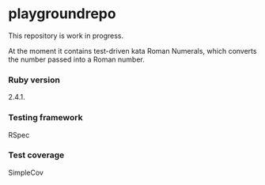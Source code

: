 # playgroundrepo

This repository is work in progress.

At the moment it contains test-driven kata Roman Numerals, which converts the number passed into a Roman number.



### Ruby version
2.4.1.

### Testing framework
RSpec

### Test coverage
SimpleCov
